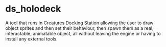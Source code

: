 # ds_holodeck
A tool that runs in Creatures Docking Station allowing the user to draw object sprites and then set their behaviour, then spawn them as a real, interactable, animatable object, all without leaving the engine or having to install any external tools.
